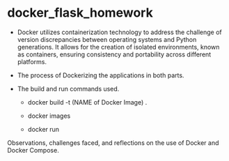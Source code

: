 # docker_flask_homework

- Docker utilizes containerization technology to address the challenge of version discrepancies between operating systems and Python generations. It allows for the creation of isolated environments, known as containers, ensuring consistency and portability across different platforms.

- The process of Dockerizing the applications in both parts.

- The build and run commands used.

  - docker build -t (NAME of Docker Image) .

  - docker images

  - docker run

Observations, challenges faced, and reflections on the use of Docker and Docker Compose.
